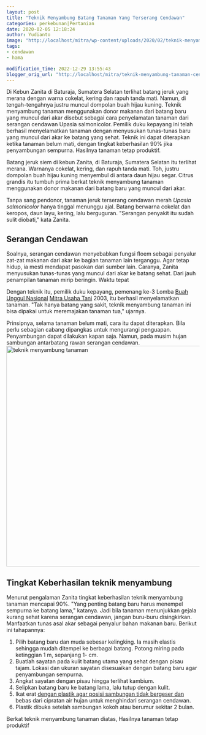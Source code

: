 ```yaml
---
layout: post
title: "Teknik Menyambung Batang Tanaman Yang Terserang Cendawan"
categories: perkebunan|Pertanian
date: 2020-02-05 12:18:24
author: Yudianto
image: "http://localhost/mitra/wp-content/uploads/2020/02/teknik-menyambung-tanaman.jpg"
tags:
- cendawan
- hama

modification_time: 2022-12-29 13:55:43
blogger_orig_url: "http://localhost/mitra/teknik-menyambung-tanaman-cendawan.html"
---
```


Di Kebun Zanita di Baturaja, Sumatera Selatan terlihat batang jeruk yang merana dengan warna cokelat, kering dan rapuh tanda mati. Namun, di tengah-tengahnya justru muncul dompolan buah hijau kuning. Teknik menyambung tanaman menggunakan donor makanan dari batang baru yang muncul dari akar disebut sebagai cara penyelamatan tanaman dari serangan cendawan Upasia salmonicolor. Pemilik duku kepayang ini telah berhasil menyelamatkan tanaman dengan menyusukan tunas-tunas baru yang muncul dari akar ke batang yang sehat. Teknik ini dapat diterapkan ketika tanaman belum mati, dengan tingkat keberhasilan 90% jika penyambungan sempurna. Hasilnya tanaman tetap produktif.


Batang jeruk siem di kebun Zanita, di Baturaja, Sumatera Selatan itu terlihat merana. Warnanya cokelat, kering, dan rapuh tanda mati. Toh, justru dompolan buah hijau kuning menyembul di antara daun hijau segar. Citrus grandis itu tumbuh prima berkat <span class="keyword _ngcontent-nzw-101" aria-hidden="false">teknik menyambung tanaman</span> menggunakan donor makanan dari batang baru yang muncul dari akar.

Tanpa sang pendonor, tanaman jeruk terserang cendawan merah <em>Upasia salmonicolor</em> hanya tinggal menunggu ajal. Batang berwarna cokelat dan keropos, daun layu, kering, lalu berguguran. "Serangan penyakit itu sudah sulit diobati," kata Zanita.
<h2>Serangan Cendawan</h2>
Soalnya, serangan cendawan menyebabkan fungsi floem sebagai penyalur zat-zat makanan dari akar ke bagian tanaman lain terganggu. Agar tetap hidup, ia mesti mendapat pasokan dari sumber lain. Caranya, Zanita menyusukan tunas-tunas yang muncul dari akar ke batang sehat. Dari jauh penampilan tanaman mirip beringin. Waktu tepat

Dengan teknik itu, pemilik duku kepayang, pemenang ke-3 Lomba <a class="" style="width: auto !important;" href="http://127.0.0.1/mitra/permasalahan-seputar-rantai-pasok-buah.html" data-wpil-post-to-id="">Buah Unggul Nasional</a> <a href="http://127.0.0.1/mitra">Mitra Usaha Tani</a> 2003, itu berhasil menyelamatkan tanaman. "Tak hanya batang yang sakit, <span class="keyword _ngcontent-nzw-101" aria-hidden="false">teknik menyambung tanaman</span> ini bisa dipakai untuk meremajakan tanaman tua," ujarnya.

Prinsipnya, selama tanaman belum mati, cara itu dapat diterapkan. Bila perlu sebagian cabang dipangkas untuk mengurangi penguapan. Penyambungan dapat dilakukan kapan saja. Namun, pada musim hujan sambungan antarbatang rawan serangan cendawan.
<img class="aligncenter wp-image-18607 size-large" src="http://127.0.0.1/mitra/wp-content/uploads/2020/02/teknik-menyambung-1024x576.jpg" alt="teknik menyambung tanaman" width="1024" height="576" />
<h2>Tingkat Keberhasilan teknik menyambung</h2>
Menurut pengalaman Zanita tingkat keberhasilan <span class="keyword _ngcontent-nzw-101" aria-hidden="false">teknik menyambung tanaman</span> mencapai 90%. "Yang penting batang baru harus menempel sempurna ke batang lama," katanya. Jadi bila tanaman menunjukkan gejala kurang sehat karena serangan cendawan, jangan buru-buru disingkirkan. Manfaatkan tunas asal akar sebagai penyalur bahan makanan baru. Berikut ini tahapannya:
<ol>
 	<li>Pilih batang baru dan muda sebesar kelingking. Ia masih elastis sehingga mudah ditempel ke berbagai batang. Potong miring pada ketinggian 1 m, sepanjang 1- cm.</li>
 	<li>Buatlah sayatan pada kulit batang utama yang sehat dengan pisau tajam. Lokasi dan ukuran sayatan disesuaikan dengan batang baru agar penyambungan sempurna.</li>
 	<li>Angkat sayatan dengan pisau hingga terlihat kambium.</li>
 	<li>Selipkan batang baru ke batang lama, lalu tutup dengan kulit.</li>
 	<li>Ikat erat <a class="" style="width: auto !important;" href="http://127.0.0.1/mitra/budidaya-manggis-dengan-teknik-kaki.html" data-wpil-post-to-id="">dengan plastik agar posisi sambungan tidak bergeser dan</a> bebas dari cipratan air hujan untuk menghindari serangan cendawan.</li>
 	<li>Plastik dibuka setelah sambungan kokoh atau berumur sekitar 2 bulan.</li>
</ol>
Berkat <span class="keyword _ngcontent-nzw-101" aria-hidden="false">teknik menyambung tanaman</span> diatas, Hasilnya tanaman tetap produktif
